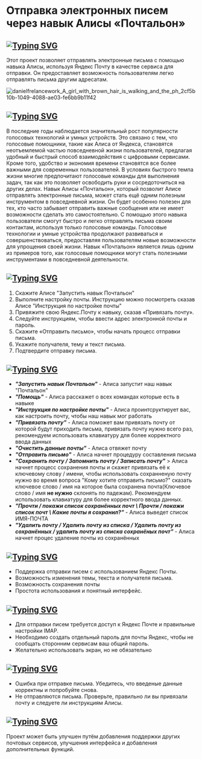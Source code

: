 # Отправка электронных писем через навык Алисы «Почтальон»

## [![Typing SVG](https://readme-typing-svg.herokuapp.com?font=Fira+Code&pause=1000&color=F747E4&background=FFFFFF00&repeat=false&width=435&lines=%D0%9E%D0%BF%D0%B8%D1%81%D0%B0%D0%BD%D0%B8%D0%B5)](https://git.io/typing-svg)
Этот проект позволяет отправлять электронные письма с помощью навыка Алисы, используя Яндекс Почту в качестве сервиса для отправки. Он предоставляет возможность пользователям легко отправлять письма другим адресатам.

![danielfrelancework_A_girl_with_brown_hair_is_walking_and_the_ph_2cf5b10b-1049-4088-ae03-fe6bb9b11f42](https://github.com/user-attachments/assets/1cfde1a8-d4fd-4e44-bc51-dfb29d1fdbe5)

## [![Typing SVG](https://readme-typing-svg.herokuapp.com?font=Fira+Code&pause=1000&color=F747E4&background=FFFFFF00&repeat=false&width=435&lines=%D0%90%D0%BA%D1%82%D1%83%D0%B0%D0%BB%D1%8C%D0%BD%D0%BE%D1%81%D1%82%D1%8C)](https://git.io/typing-svg)
В последние годы наблюдается значительный рост популярности голосовых технологий и умных устройств. Это связано с тем, что голосовые помощники, такие как Алиса от Яндекса, становятся неотъемлемой частью повседневной жизни пользователей, предлагая удобный и быстрый способ взаимодействия с цифровыми сервисами.
Кроме того, удобство и экономия времени становятся все более важными для современных пользователей. В условиях быстрого темпа жизни многие предпочитают голосовые команды для выполнения задач, так как это позволяет освободить руки и сосредоточиться на других делах.
Навык Алисы «Почтальон», который позволит Алисе отправлять электронные письма, может стать ещё одним полезным инструментом в повседневной жизни. Он будет особенно полезен для тех, кто часто забывает отправить важные сообщения или не имеет возможности сделать это самостоятельно. С помощью этого навыка пользователи смогут быстро и легко отправлять письма своим контактам, используя только голосовые команды.
Голосовые технологии и умные устройства продолжают развиваться и совершенствоваться, предоставляя пользователям новые возможности для упрощения своей жизни. Навык «Почтальон» является лишь одним из примеров того, как голосовые помощники могут стать полезными инструментами в повседневной деятельности.


## [![Typing SVG](https://readme-typing-svg.herokuapp.com?font=Fira+Code&pause=1000&color=F747E4&background=FFFFFF00&repeat=false&width=435&lines=%D0%9A%D0%B0%D0%BA+%D0%B8%D1%81%D0%BF%D0%BE%D0%BB%D1%8C%D0%B7%D0%BE%D0%B2%D0%B0%D1%82%D1%8C+%D0%BD%D0%B0%D0%B2%D1%8B%D0%BA)](https://git.io/typing-svg)
1. Скажите Алисе "Запустить навык Почтальон"
2. Выполните настройку почты. Инструкцию можно посмотреть сказав Алисе "Инструкция по настройке почты"
3. Привяжите свою Яндекс.Почту к навыку, сказав «Привязать почту».
4. Следуйте инструкциям, чтобы ввести адрес электронной почты и пароль.
5. Скажите «Отправить письмо», чтобы начать процесс отправки письма.
6. Укажите получателя, тему и текст письма.
7. Подтвердите отправку письма.
   
## [![Typing SVG](https://readme-typing-svg.herokuapp.com?font=Fira+Code&pause=1000&color=F747E4&background=FFFFFF00&repeat=false&width=435&lines=%D0%9A%D0%B0%D0%BA%D0%B8%D0%B5+%D0%BA%D0%BE%D0%BC%D0%B0%D0%BD%D0%B4%D1%8B+%D0%B5%D1%81%D1%82%D1%8C+%D0%B2+%D0%BD%D0%B0%D0%B2%D1%8B%D0%BA%D0%B5%3F+)](https://git.io/typing-svg)
+ ***"Запустить навык Почтальон"*** - Алиса запустит наш навык "Почтальон"
+ ***"Помощь"*** - Алиса расскажет о всех командах которые есть в навыке
+ ***"Инструкция по настройке почты"*** - Алиса проинтсруктирует вас, как настроить почту, чтобы наш навык мог работать 
+ ***"Привязать почту"*** - Алиса поможет вам привязать почту от которой будут приходить письма, привязать почту нужно всего раз, рекомендуем использовать клавиатуру для более корректного ввода данных
+ ***"Очистить данные почты"*** - Алиса отвяжет почту 
+ ***"Отправить письмо"*** - Алиса начнет процедуру составления письма
+ ***"Сохранить почту / Запомнить почту / Записать почту"***  > Алиса начнет процесс сохранения почты и скажет привязать её к ключевому слову / имени, чтобы использовать сохранненую почту нужно во время вопроса "Кому хотите отправить письмо?" сказать ключевое слово / имя на которое была сохранена почта(Ключевое слово / имя **не нужно** склонять по падежам). Рекомендуем использовать клавиатуру для более корректного ввода данных.
+ ***"Прочти / покажи список сохранённых почт \\ Прочти / покажи список почт \\ Какие почты я сохранил?"*** - Алиса выведет список ИМЯ-ПОЧТА 
+ ***"Удалить почту / Удалить почту из списка / Удалить почту из сохранённых / удалить почту из списка сохранёных почт"*** - Алиса начнет процес удаление почты из сохранённых


## [![Typing SVG](https://readme-typing-svg.herokuapp.com?font=Fira+Code&pause=1000&color=F747E4&background=FFFFFF00&repeat=false&width=435&lines=%D0%9E%D1%81%D0%BE%D0%B1%D0%B5%D0%BD%D0%BD%D0%BE%D1%81%D1%82%D0%B8+%D0%B8+%D0%B2%D0%BE%D0%B7%D0%BC%D0%BE%D0%B6%D0%BD%D0%BE%D1%81%D1%82%D0%B8)](https://git.io/typing-svg)
+ Поддержка отправки писем с использованием Яндекс Почты.
+ Возможность изменения темы, текста и получателя письма.
+ Возможность сохранения почты
+ Простота использования и понятный интерфейс.
 
## [![Typing SVG](https://readme-typing-svg.herokuapp.com?font=Fira+Code&pause=1000&color=F747E4&background=FFFFFF00&repeat=false&width=435&lines=%D0%9E%D0%B3%D1%80%D0%B0%D0%BD%D0%B8%D1%87%D0%B5%D0%BD%D0%B8%D1%8F)](https://git.io/typing-svg)
+ Для отправки писем требуется доступ к Яндекс Почте и правильные настройки IMAP.
+ Необходимо создать отдельный пароль для почты Яндекс, чтобы не сообщать сторонним сервисам ваш общий пароль.
+ Желательно использовать экран, но не обязательно

## [![Typing SVG](https://readme-typing-svg.herokuapp.com?font=Fira+Code&pause=1000&color=F747E4&background=FFFFFF00&repeat=false&width=435&lines=%D0%92%D0%BE%D0%B7%D0%BC%D0%BE%D0%B6%D0%BD%D1%8B%D0%B5+%D0%BF%D1%80%D0%BE%D0%B1%D0%BB%D0%B5%D0%BC%D1%8B)](https://git.io/typing-svg)
+ Ошибка при отправке письма. Убедитесь, что введеные данные корректны и попробуйте снова.
+ Не отправляются письма. Проверьте, правильно ли вы привязали почту и следуете ли инструкциям Алисы.

## [![Typing SVG](https://readme-typing-svg.herokuapp.com?font=Fira+Code&pause=1000&color=F747E4&background=FFFFFF00&repeat=false&width=435&lines=%D0%94%D0%B0%D0%BB%D1%8C%D0%BD%D0%B5%D0%B9%D1%88%D0%B5%D0%B5+%D1%80%D0%B0%D0%B7%D0%B2%D0%B8%D1%82%D0%B8%D0%B5)](https://git.io/typing-svg)
Проект может быть улучшен путём добавления поддержки других почтовых сервисов, улучшения интерфейса и добавления дополнительных функций.

